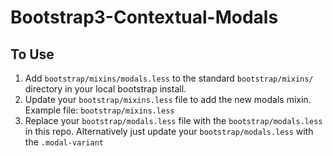 # Bootstrap3-Contextual-Modals

## To Use
1) Add `bootstrap/mixins/modals.less` to the standard `bootstrap/mixins/` directory in your local bootstrap install.
2) Update your `bootstrap/mixins.less` file to add the new modals mixin. Example file: `bootstrap/mixins.less`
3) Replace your `bootstrap/modals.less` file with the `bootstrap/modals.less` in this repo. Alternatively just update your `bootstrap/modals.less` with the `.modal-variant`
